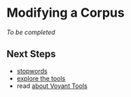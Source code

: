 # Modifying a Corpus

_To be completed_

## Next Steps

* [stopwords](#!/guide/stopwords)
* [explore the tools](#!/guide/tools)
* read [about Voyant Tools](#!/guide/about)